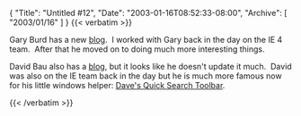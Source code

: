 {
  "Title": "Untitled #12",
  "Date": "2003-01-16T08:52:33-08:00",
  "Archive": [
    "2003/01/16"
  ]
}
{{< verbatim >}}
<P>Gary Burd has a new <A href="http://gary.burd.info">blog</A>.&nbsp;&nbsp;I worked with Gary back in the day on the IE 4 team.&nbsp; After that he moved on to doing much more interesting things.</P>
<P>David Bau also has a <A href="http://www.dabbler.org/">blog</A>, but it looks like he doesn't update it much.&nbsp; David was also on the IE team back in the day but he is much more famous now for his little windows helper: <A href="http://notesbydave.com/toolbar/doc.htm">Dave's Quick Search Toolbar</A>.</P>
{{< /verbatim >}}
